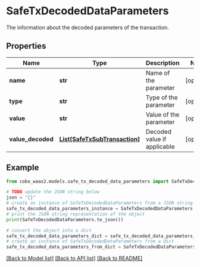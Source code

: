 # SafeTxDecodedDataParameters

The information about the decoded parameters of the transaction.

## Properties

Name | Type | Description | Notes
------------ | ------------- | ------------- | -------------
**name** | **str** | Name of the parameter | [optional] 
**type** | **str** | Type of the parameter | [optional] 
**value** | **str** | Value of the parameter | [optional] 
**value_decoded** | [**List[SafeTxSubTransaction]**](SafeTxSubTransaction.md) | Decoded value if applicable | [optional] 

## Example

```python
from cobo_waas2.models.safe_tx_decoded_data_parameters import SafeTxDecodedDataParameters

# TODO update the JSON string below
json = "{}"
# create an instance of SafeTxDecodedDataParameters from a JSON string
safe_tx_decoded_data_parameters_instance = SafeTxDecodedDataParameters.from_json(json)
# print the JSON string representation of the object
print(SafeTxDecodedDataParameters.to_json())

# convert the object into a dict
safe_tx_decoded_data_parameters_dict = safe_tx_decoded_data_parameters_instance.to_dict()
# create an instance of SafeTxDecodedDataParameters from a dict
safe_tx_decoded_data_parameters_from_dict = SafeTxDecodedDataParameters.from_dict(safe_tx_decoded_data_parameters_dict)
```
[[Back to Model list]](../README.md#documentation-for-models) [[Back to API list]](../README.md#documentation-for-api-endpoints) [[Back to README]](../README.md)


